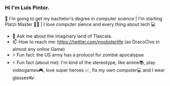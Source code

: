 ### Hi I'm Luis Pintor.
🔭 I'm going to get my bachelor's degree in computer science | I'm starting Platzi Master 🚀💚 | I love computer sience and every thing about tech 💻
- 💬 Ask me about the imaginary land of Tlaxcala.
- 📫 How to reach me: https://twitter.com/noobsterlife (as DracoClvo in almost any online Game)
- ⚡ Fun fact: the US army has a protocol for zombie apocalypse
- ⚡ Fun fact (about me): I'm kind of the stereotype, like anime📚, play videogames🎮, love super heroes 📈, fix my own computer💻 and I wear glasses👓. 





<!--
**LuisGerardoDC/LuisGerardoDC** is a ✨ _special_ ✨ repository because its `README.md` (this file) appears on your GitHub profile.

- 🔭 I’m currently working on ...
- 🌱 I’m currently learning ...
- 👯 I’m looking to collaborate on ...
- 🤔 I’m looking for help with ...
- 💬 Ask me about ...
- 📫 How to reach me: ...
- 😄 Pronouns: ...
- ⚡ Fun fact: ...
-->
